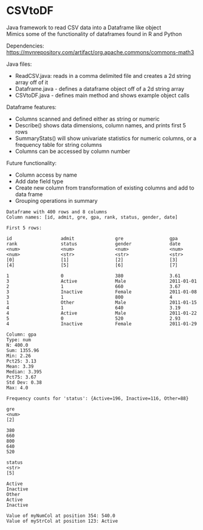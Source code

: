 # CSVtoDF
Java framework to read CSV data into a Dataframe like object  
Mimics some of the functionality of dataframes found in R and Python

Dependencies: https://mvnrepository.com/artifact/org.apache.commons/commons-math3

Java files:
- ReadCSV.java: reads in a comma delimited file and creates a 2d string array off of it
- Dataframe.java - defines a dataframe object off of a 2d string array
- CSVtoDF.java - defines main method and shows example object calls

Dataframe features:
- Columns scanned and defined either as string or numeric
- Describe() shows data dimensions, column names, and prints first 5 rows
- SummaryStats() will show univariate statistics for numeric columns, or a frequency table for string columns
- Columns can be accessed by column number
    
Future functionality:
- Column access by name
- Add date field type
- Create new column from transformation of existing columns and add to data frame
- Grouping operations in summary

```
Dataframe with 400 rows and 8 columns
Column names: [id, admit, gre, gpa, rank, status, gender, date]

First 5 rows:

id                  admit               gre                 gpa                 rank                status              gender              date                
<num>               <num>               <num>               <num>               <num>               <str>               <str>               <str>               
[0]                 [1]                 [2]                 [3]                 [4]                 [5]                 [6]                 [7]                 

1                   0                   380                 3.61                3                   Active              Male                2011-01-01          
2                   1                   660                 3.67                3                   Inactive            Female              2011-01-08          
3                   1                   800                 4                   1                   Other               Male                2011-01-15          
4                   1                   640                 3.19                4                   Active              Male                2011-01-22          
5                   0                   520                 2.93                4                   Inactive            Female              2011-01-29 

Column: gpa
Type: num
N: 400.0
Sum: 1355.96
Min: 2.26
Pct25: 3.13
Mean: 3.39
Median: 3.395
Pct75: 3.67
Std Dev: 0.38
Max: 4.0

Frequency counts for 'status': {Active=196, Inactive=116, Other=88}

gre
<num>
[2]

380
660
800
640
520

status
<str>
[5]

Active
Inactive
Other
Active
Inactive

Value of myNumCol at position 354: 540.0
Value of myStrCol at position 123: Active

```
